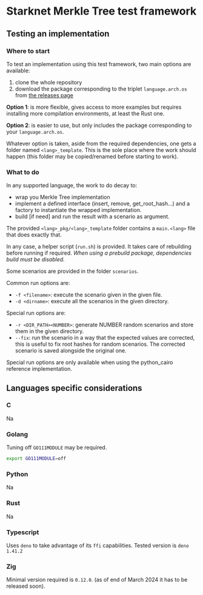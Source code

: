 # Starknet Merkle Tree test framework

## Testing an implementation

### Where to start
To test an implementation using this test framework, two main options are available:
1. clone the whole repository
2. download the package corresponding to the triplet `language.arch.os` from [the releases page](https://github.com/massalabs/merkle-tree-starknet/releases/)

__Option 1__: is more flexible, gives access to more examples but requires installing more compilation environments, at least the Rust one.

__Option 2__: is easier to use, but only includes the package corresponding to your `language.arch.os`.

Whatever option is taken, aside from the required dependencies, one gets a folder named `<lang>_template`. This is the sole place where the work should happen (this folder may be copied/renamed before starting to work).

### What to do
In any supported language, the work to do decay to:
- wrap you Merkle Tree implementation
- implement a defined interface (insert, remove, get_root_hash…) and a factory to instantiate the wrapped implementation.
- build [if need] and run the result with a scenario as argument.

The provided `<lang>_pkg/<lang>_template` folder contains a `main.<lang>` file that does exactly that.


In any case, a helper script (`run.sh`) is provided.
It takes care of rebuilding before running if required.
_When using a prebuild package, dependencies build must be disabled._

Some scenarios are provided in the folder `scenarios`.

Common run options are:
- `-f <filename>`: execute the scenario given in the given file.
- `-d <dirname>`: execute all the scenarios in the given directory.

Special run options are:
- `-r <DIR_PATH><NUMBER>`: generate NUMBER random scenarios and store them in the given directory.
- `--fix`: run the scenario in a way that the expected values are corrected, this is useful to fix root hashes for random scenarios. The corrected scenario is saved alongside the original one.

Special run options are only available when using the python_cairo reference implementation.

## Languages specific considerations
### C
Na

### Golang
Tuning off `GO111MODULE` may be required.
```bash
export GO111MODULE=off
```

### Python
Na

### Rust
Na

### Typescript
Uses `deno` to take advantage of its `ffi` capabilities.
Tested version is `deno 1.41.2 `

### Zig
Minimal version required is `0.12.0`. (as of end of March 2024 it has to be released soon).